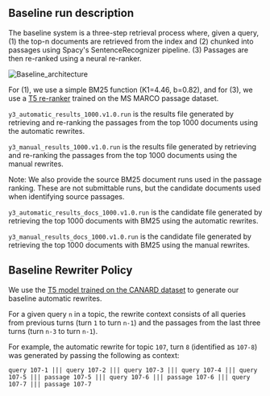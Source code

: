 ## Baseline run description

The baseline system is a three-step retrieval process where, given a query, (1) the top-n documents are retrieved from the index and (2) chunked into passages using Spacy's SentenceRecognizer pipeline. (3) Passages are then re-ranked using a neural re-ranker.


![Baseline_architecture](https://user-images.githubusercontent.com/28223751/125435261-5568b1fb-472e-46b5-a264-c806b8d5f84a.png)


For (1), we use a simple BM25 function (K1=4.46, b=0.82), and for (3), we use a [T5 re-ranker](https://aclanthology.org/2020.findings-emnlp.63/) trained on the MS MARCO passage dataset.

`y3_automatic_results_1000.v1.0.run` is the results file generated by retrieving and re-ranking the passages from the top 1000 documents using the automatic rewrites. 

`y3_manual_results_1000.v1.0.run` is the results file generated by retrieving and re-ranking the passages from the top 1000 documents using the manual rewrites.

Note: We also provide the source BM25 document runs used in the passage ranking. These are not submittable runs, but the candidate documents used when identifying source passages.

`y3_automatic_results_docs_1000.v1.0.run` is the candidate file generated by retrieving the top 1000 documents with BM25 using the automatic rewrites.

`y3_manual_results_docs_1000.v1.0.run` is the candidate file generated by retrieving the top 1000 documents with BM25 using the manual rewrites.

## Baseline Rewriter Policy

We use the [T5 model trained on the CANARD dataset](https://huggingface.co/castorini/t5-base-canard) to generate our baseline automatic rewrites.

For a given query `n` in a topic, the rewrite context consists of all queries from previous turns (turn `1` to turn `n-1`) and the passages from the last three turns (turn `n-3` to turn `n-1`).

For example, the automatic rewrite for topic `107`, turn `8` (identified as `107-8`) was generated by passing the following as context:

`query 107-1 ||| query 107-2 ||| query 107-3 ||| query 107-4 ||| query 107-5 ||| passage 107-5 ||| query 107-6 ||| passage 107-6 ||| query 107-7 ||| passage 107-7`
